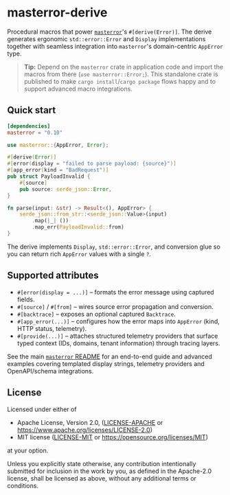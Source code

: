 # masterror-derive

Procedural macros that power [`masterror`](https://crates.io/crates/masterror)'s
`#[derive(Error)]`. The derive generates ergonomic `std::error::Error` and
`Display` implementations together with seamless integration into
`masterror`'s domain-centric `AppError` type.

> **Tip:** Depend on the `masterror` crate in application code and import the
> macros from there (`use masterror::Error;`). This standalone crate is
> published to make `cargo install`/`cargo package` flows happy and to support
> advanced macro integrations.

## Quick start

```toml
[dependencies]
masterror = "0.10"
```

```rust
use masterror::{AppError, Error};

#[derive(Error)]
#[error(display = "failed to parse payload: {source}")]
#[app_error(kind = "BadRequest")]
pub struct PayloadInvalid {
    #[source]
    pub source: serde_json::Error,
}

fn parse(input: &str) -> Result<(), AppError> {
    serde_json::from_str::<serde_json::Value>(input)
        .map(|_| ())
        .map_err(PayloadInvalid::from)
}
```

The derive implements `Display`, `std::error::Error`, and conversion glue so
you can return rich `AppError` values with a single `?`.

## Supported attributes

- `#[error(display = ...)]` – formats the error message using captured fields.
- `#[source]` / `#[from]` – wires source error propagation and conversion.
- `#[backtrace]` – exposes an optional captured `Backtrace`.
- `#[app_error(...)]` – configures how the error maps into `AppError`
  (kind, HTTP status, telemetry).
- `#[provide(...)]` – attaches structured telemetry providers that surface
  typed context (IDs, domains, tenant information) through tracing layers.

See the main [`masterror` README](https://github.com/RAprogramm/masterror/blob/HEAD/README.md) for an end-to-end guide and
advanced examples covering templated display strings, telemetry providers and
OpenAPI/schema integrations.

## License

Licensed under either of

- Apache License, Version 2.0, ([LICENSE-APACHE](https://github.com/RAprogramm/masterror/blob/HEAD/LICENSE-APACHE) or
  <https://www.apache.org/licenses/LICENSE-2.0>)
- MIT license ([LICENSE-MIT](https://github.com/RAprogramm/masterror/blob/HEAD/LICENSE-MIT) or <https://opensource.org/licenses/MIT>)

at your option.

Unless you explicitly state otherwise, any contribution intentionally submitted
for inclusion in the work by you, as defined in the Apache-2.0 license, shall be
licensed as above, without any additional terms or conditions.

